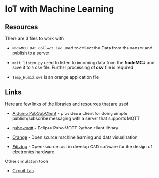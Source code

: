 # IoT with Machine Learning

## Resources

There are 3 files to work with

- `NodeMCU_DHT_Collect.ino` used to collect the Data from the sensor and publish to a server

- `mqtt_listen.py` used to listen to incoming data from the __NodeMCU__ and save it to a csv file.
Further processing of __csv__ file is required

- `Temp_Humid.ows` is an orange application file

## Links

Here are few links of the libraries and resources that are used

- [Arduino PubSubClient](https://pubsubclient.knolleary.net/) - provides a client for doing simple publish/subscribe messaging with a server that supports MQTT

- [paho-mqtt](https://pypi.org/project/paho-mqtt/) - Eclipse Paho MQTT Python client library

- [Orange](https://orange.biolab.si/) - Open source machine learning and data visualization

- [Fritzing](https://fritzing.org/) - Open-source tool to develop CAD software for the design of electronics hardware

Other simulation tools

- [Circuit Lab](https://www.circuitlab.com/)
